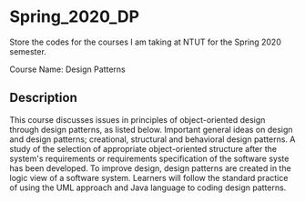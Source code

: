 # Spring_2020_DP
Store the codes for the courses I am taking at NTUT for the Spring 2020 semester.

Course Name: Design Patterns

## Description
This course discusses issues in principles of object-oriented design through design patterns, as listed below. Important general ideas on design and design patterns; creational, structural and behavioral design patterns. A study of the selection of appropriate object-oriented structure after the system's requirements or requirements specification of the software syste has been developed. To improve design, design patterns are created in the logic view of a software system. Learners will follow the standard practice of using the UML approach and Java language to coding design patterns.

